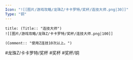 ```yaml
---
Icon: "![[图片/游戏攻略/龙珠Z/卡卡罗特/奖杯/连技大师.png|30]]"
Type: "铜"
---
```

```ad-common-bronze-trophy
title: (Title:: "连技大师")
![[图片/游戏攻略/龙珠Z/卡卡罗特/奖杯/连技大师.png|100]]

(Comment:: "使用Z连技10次以上。")
```

#龙珠Z/卡卡罗特/奖杯 #奖杯 #奖杯/铜
